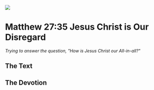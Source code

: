 <img class="intro-right" src="/images/art-matthew.jpg">

# Matthew 27:35 Jesus Christ is Our Disregard

*Trying to answer the question, "How is Jesus Christ our All-in-all?"*

## The Text

## The Devotion